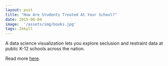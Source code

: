 ```yaml
---
layout: post
title: "How Are Students Treated At Your School?"
date: 2015-06-04
image:  '/assets/img/books.jpg'
tags: Jekyll
---
```


A data science visualization lets you explore seclusion and restraint data at public K-12 schools across the nation.

Read more [here](http://www.buzzfeed.com/anitamehrotra/how-are-students-punished-at-your-school).